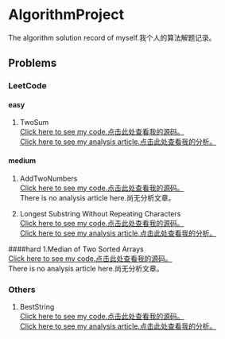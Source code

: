 # AlgorithmProject
The algorithm solution record of myself.我个人的算法解题记录。

## Problems
### LeetCode
#### easy
1. TwoSum  
[Click here to see my code.点击此处查看我的源码。](https://github.com/wolgy/AlgorithmProject/blob/master/src/com/wolfgy/algorithm/problem/leetCode/easy/TwoSum.java)  
[Click here to see my analysis article.点击此处查看我的分析。](http://www.jianshu.com/p/d719bf0c7e32)

#### medium
1. AddTwoNumbers   
[Click here to see my code.点击此处查看我的源码。](https://github.com/wolgy/AlgorithmProject/blob/master/src/com/wolfgy/algorithm/problem/leetCode/medium/AddTwoNumbers.java)  
There is no analysis article here.尚无分析文章。

2. Longest Substring Without Repeating Characters  
[Click here to see my code.点击此处查看我的源码。](https://github.com/wolgy/AlgorithmProject/blob/master/src/com/wolfgy/algorithm/problem/leetCode/medium/LongestSubstringWithoutRepeatingCharacters.java)  
[Click here to see my analysis article.点击此处查看我的分析。](http://www.jianshu.com/p/8fca01c01c5d)

####hard
1.Median of Two Sorted Arrays  
[Click here to see my code.点击此处查看我的源码。](https://github.com/wolgy/AlgorithmProject/blob/master/src/com/wolfgy/algorithm/problem/leetCode/hard/MedianOfTwoSortedArrays.java)  
There is no analysis article here.尚无分析文章。  

### Others
1. BestString  
[Click here to see my code.点击此处查看我的源码。](https://github.com/wolgy/AlgorithmProject/blob/master/src/com/wolfgy/algorithm/problem/BestString.java)  
[Click here to see my analysis article.点击此处查看我的分析。](http://www.jianshu.com/p/1f31b71ac9a5)

